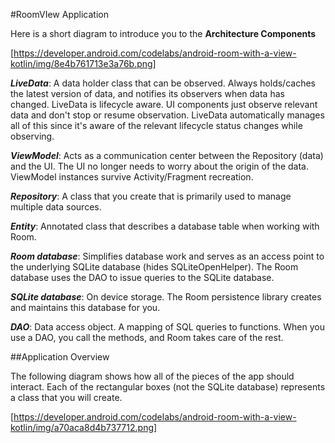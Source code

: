 #RoomVIew Application

Here is a short diagram to introduce you to the **Architecture Components**

[https://developer.android.com/codelabs/android-room-with-a-view-kotlin/img/8e4b761713e3a76b.png]

***LiveData***: A data holder class that can be observed. Always holds/caches the latest version of data, and notifies its observers when data has changed. LiveData is lifecycle aware. UI components just observe relevant data and don't stop or resume observation. LiveData automatically manages all of this since it's aware of the relevant lifecycle status changes while observing.

***ViewModel***: Acts as a communication center between the Repository (data) and the UI. The UI no longer needs to worry about the origin of the data. ViewModel instances survive Activity/Fragment recreation.

***Repository***: A class that you create that is primarily used to manage multiple data sources.

***Entity***: Annotated class that describes a database table when working with Room.

***Room database***: Simplifies database work and serves as an access point to the underlying SQLite database (hides SQLiteOpenHelper). The Room database uses the DAO to issue queries to the SQLite database.

***SQLite database***: On device storage. The Room persistence library creates and maintains this database for you.

***DAO***: Data access object. A mapping of SQL queries to functions. When you use a DAO, you call the methods, and Room takes care of the rest.

##Application Overview

The following diagram shows how all of the pieces of the app should interact. Each of the rectangular boxes (not the SQLite database) represents a class that you will create.

[https://developer.android.com/codelabs/android-room-with-a-view-kotlin/img/a70aca8d4b737712.png]


